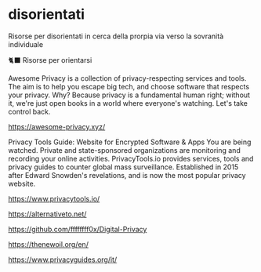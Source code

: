 # disorientati
Risorse per disorientati in cerca della prorpia via verso la sovranità individuale

🐈‍⬛ Risorse per orientarsi

Awesome Privacy is a collection of privacy-respecting services and tools. The aim is to help you escape big tech, and choose software that respects your privacy.
Why? Because privacy is a fundamental human right; without it, we're just open books in a world where everyone's watching. Let's take control back.

https://awesome-privacy.xyz/


Privacy Tools Guide: Website for Encrypted Software & Apps
You are being watched. Private and state-sponsored organizations are monitoring and recording your online activities. PrivacyTools.io provides services, tools and privacy guides to counter global mass surveillance. Established in 2015 after Edward Snowden's revelations, and is now the most popular privacy website.

https://www.privacytools.io/

https://alternativeto.net/

https://github.com/ffffffff0x/Digital-Privacy


https://thenewoil.org/en/

https://www.privacyguides.org/it/


